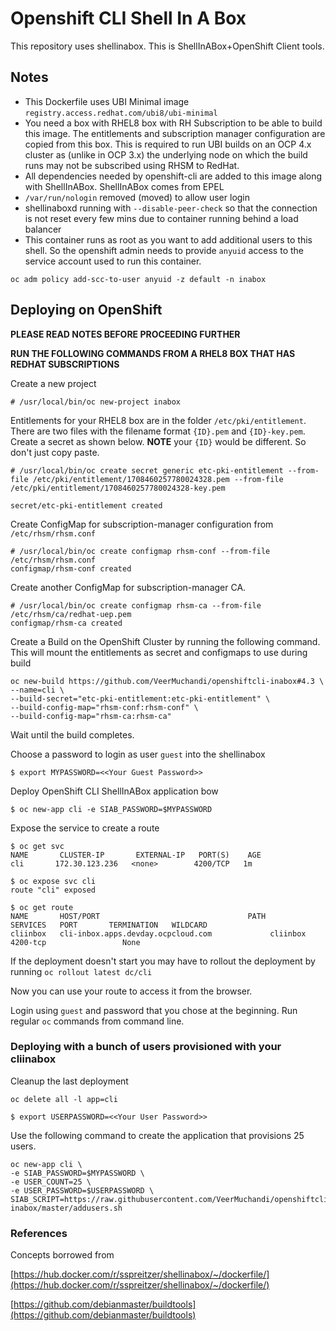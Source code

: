 # Openshift CLI Shell In A Box

This repository uses shellinabox. This is ShellInABox+OpenShift Client tools. 

## Notes
* This Dockerfile uses UBI Minimal image `registry.access.redhat.com/ubi8/ubi-minimal`
* You need a box with RHEL8 box with RH Subscription to be able to build this image. The entitlements and subscription manager configuration are copied from this box. This is required to run UBI builds on an OCP 4.x cluster as (unlike in OCP 3.x) the underlying node on which the build runs may not be subscribed using RHSM to RedHat.
* All dependencies needed by openshift-cli are added to this image along with ShellInABox. ShellInABox comes from EPEL
* `/var/run/nologin` removed (moved) to allow user login
* shellinaboxd running with `--disable-peer-check` so that the connection is not reset every few mins due to container running behind a load balancer
* This container runs as root as you want to add additional users to this shell. So the openshift admin needs to provide `anyuid` access to the service account used to run this container. 

```
oc adm policy add-scc-to-user anyuid -z default -n inabox
```


## Deploying on OpenShift

**PLEASE READ NOTES BEFORE PROCEEDING FURTHER**

**RUN THE FOLLOWING COMMANDS FROM A RHEL8 BOX THAT HAS REDHAT SUBSCRIPTIONS**

Create a new project
```
# /usr/local/bin/oc new-project inabox
```

Entitlements for your RHEL8 box are in the folder `/etc/pki/entitlement`. There are two files with the filename format `{ID}.pem` and `{ID}-key.pem`. Create a secret as shown below. **NOTE** your `{ID}` would be different. So don't just copy paste.

```
# /usr/local/bin/oc create secret generic etc-pki-entitlement --from-file /etc/pki/entitlement/1708460257780024328.pem --from-file /etc/pki/entitlement/1708460257780024328-key.pem

secret/etc-pki-entitlement created
```

Create ConfigMap for subscription-manager configuration from `/etc/rhsm/rhsm.conf`

```
# /usr/local/bin/oc create configmap rhsm-conf --from-file /etc/rhsm/rhsm.conf 
configmap/rhsm-conf created
```

Create another ConfigMap for subscription-manager CA.

```
# /usr/local/bin/oc create configmap rhsm-ca --from-file /etc/rhsm/ca/redhat-uep.pem 
configmap/rhsm-ca created
```

Create a Build on the OpenShift Cluster by running the following command. This will mount the entitlements as secret and configmaps to use during build

```
oc new-build https://github.com/VeerMuchandi/openshiftcli-inabox#4.3 \
--name=cli \
--build-secret="etc-pki-entitlement:etc-pki-entitlement" \
--build-config-map="rhsm-conf:rhsm-conf" \
--build-config-map="rhsm-ca:rhsm-ca"
```
Wait until the build completes.


Choose a password to login as user `guest` into the shellinabox
```
$ export MYPASSWORD=<<Your Guest Password>>
```

Deploy OpenShift CLI ShellInABox application bow

```
$ oc new-app cli -e SIAB_PASSWORD=$MYPASSWORD
```

Expose the service to create a route

```
$ oc get svc                                                                                                            
NAME       CLUSTER-IP       EXTERNAL-IP   PORT(S)    AGE                                                                                     
cli       172.30.123.236   <none>        4200/TCP   1m  

$ oc expose svc cli                                                                                               
route "cli" exposed                             

$ oc get route                                                                                                          
NAME       HOST/PORT                                 PATH      SERVICES   PORT       TERMINATION   WILDCARD                                  
cliinbox   cli-inbox.apps.devday.ocpcloud.com             cliinbox   4200-tcp                 None

```

If the deployment doesn't start you may have to rollout the deployment by running `oc rollout latest dc/cli`

Now you can use your route to access it from the browser.

Login using `guest` and password that you chose at the beginning. Run regular `oc` commands from command line.

### Deploying with a bunch of users provisioned with your cliinabox

Cleanup the last deployment

```
oc delete all -l app=cli
```

```
$ export USERPASSWORD=<<Your User Password>>
```

Use the following command to create the application that provisions 25 users. 

```
oc new-app cli \
-e SIAB_PASSWORD=$MYPASSWORD \
-e USER_COUNT=25 \
-e USER_PASSWORD=$USERPASSWORD \
SIAB_SCRIPT=https://raw.githubusercontent.com/VeerMuchandi/openshiftcli-inabox/master/addusers.sh

```

### References

Concepts borrowed from 

[https://hub.docker.com/r/sspreitzer/shellinabox/~/dockerfile/](https://hub.docker.com/r/sspreitzer/shellinabox/~/dockerfile/)

[https://github.com/debianmaster/buildtools](https://github.com/debianmaster/buildtools)
